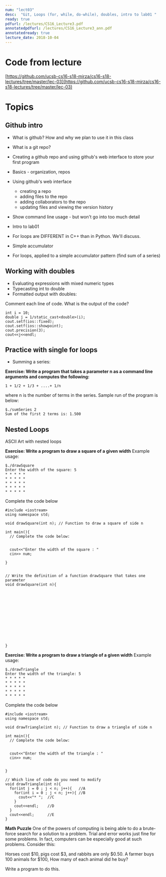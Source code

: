 ```yaml
---
num: "lect03"
desc:  "Git, Loops (for, while, do-while), doubles, intro to lab01 "
ready: true
pdfurl: /lectures/CS16_Lecture3.pdf
annotatedpdfurl: /lectures/CS16_Lecture3_ann.pdf
annotatedready: true
lecture_date: 2018-10-04
---
```



# Code from lecture
[https://github.com/ucsb-cs16-s18-mirza/cs16-s18-lectures/tree/master/lec-03](https://github.com/ucsb-cs16-s18-mirza/cs16-s18-lectures/tree/master/lec-03)


# Topics


## Github intro
* What is github? How and why we plan to use it in this class
* What is a git repo?
* Creating a github repo and using github's web interface to store your first program
* Basics - organization, repos
* Using github's web interface
	* creating a repo
	* adding files to the repo
	* adding collaborators to the repo
	* updating files and viewing the version history
* Show command line usage - but won't go into too much detail

* Intro to lab01
* For loops are DIFFERENT in C++ than in Python. We'll discuss.
* Simple accumulator
* For loops, applied to a simple accumulator pattern (find sum of a series)


## Working with doubles
* Evaluating expressions with mixed numeric types
* Typecasting int to double 
* Formatted output with doubles:

Comment each line of code. What is the output of the code?
```
int i = 10;
double j = 1/static_cast<double>(i);
cout.setf(ios::fixed);
cout.setf(ios::showpoint);
cout.precision(3);
cout<<j<<endl;
```
## Practice with single for loops
* Summing a series: 

**Exercise: Write a program that takes a parameter n as a command line arguments and computes the following:**

```
1 + 1/2 + 1/3 + ....+ 1/n
```
where n is the number of terms in the series. Sample run of the program is below:

```
$./sumSeries 2
Sum of the first 2 terms is: 1.500
```
## Nested Loops

ASCII Art with nested loops

**Exercise: Write a program to draw a square of a given width**
Example usage:

```
$./drawSquare 
Enter the width of the square: 5
* * * * *
* * * * *
* * * * *
* * * * *
* * * * *
```
Complete the code below

```
#include <iostream>
using namespace std;

void drawSquare(int n); // Function to draw a square of side n

int main(){
  // Complete the code below:
  
  
  cout<<"Enter the width of the square : "
  cin>> num;
    
}
```


<div class="pagebreak"></div>


```

// Write the definition of a function drawSquare that takes one parameter
void drawSquare(int n){













}
```

**Exercise: Write a program to draw a triangle of a given width**
Example usage:

```
$./drawTriangle
Enter the width of the triangle: 5
* * * * *
* * * * *
* * * * *
* * * * *
* * * * *
```

Complete the code below

```
#include <iostream>
using namespace std;

void drawTriangle(int n); // Function to draw a triangle of side n

int main(){
  // Complete the code below:
  
  
  cout<<"Enter the width of the triangle : "
  cin>> num;
  
  
}

// Which line of code do you need to modify
void drawTriangle(int n){
  for(int j = 0 ; j < n; j++){   //A
    for(int i = 0 ; j < n; j++){ //B
      cout<<"* ";  //C
    }
    cout<<endl;    //D
  }
  cout<<endl;      //E
}

```

**Math Puzzle**
One of the powers of computing is being able to do a brute-force search for a solution to a problem. Trial and error works just fine for some problems. In fact, computers can be especially good at such problems. Consider this:

Horses cost $10, pigs cost $3, and rabbits are only $0.50. A farmer buys 100 animals for $100, How many of each animal did he buy?  

Write a program to do this.